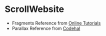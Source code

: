 # ScrollWebsite

- Fragments Reference from [Online Tutorials](https://youtu.be/EP_7A6L4La0?si=JqawPDF3dIp6HF_u)
- Parallax Reference from [Codehal](https://youtu.be/kmM6mqvnxcs?si=Ivo3mFkY2jcfXUVE)
